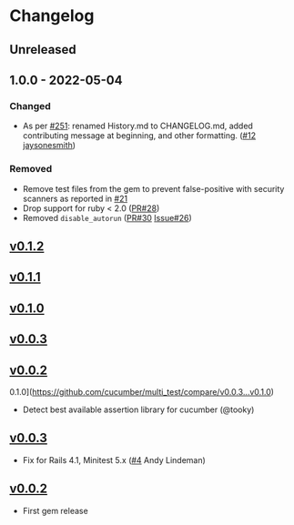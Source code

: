 # Changelog

## Unreleased

## 1.0.0 - 2022-05-04
### Changed
- As per [#251](https://github.com/cucumber/cucumber/issues/251): renamed History.md to CHANGELOG.md, added contributing message at beginning, and other formatting. ([#12](https://github.com/cucumber/multi_test/pull/12) [jaysonesmith](https://github.com/jaysonesmith/))

### Removed
- Remove test files from the gem to prevent false-positive with security scanners
as reported in [#21](https://github.com/cucumber/multi_test/issues/21)
- Drop support for ruby < 2.0
([PR#28](https://github.com/cucumber/multi_test/pull/28))
- Removed `disable_autorun`
([PR#30](https://github.com/cucumber/multi_test/pull/30)
[Issue#26](https://github.com/cucumber/multi_test/issues/26))

## [v0.1.2]

## [v0.1.1]

## [v0.1.0]

## [v0.0.3]

## [v0.0.2]

[v0.1.2]: https://github.com/cucumber/multi_test/compare/v0.1.1...v0.1.2
[v0.1.1]: https://github.com/cucumber/multi_test/compare/v0.1.0...v0.1.1
[v0.1.0]: https://github.com/cucumber/multi_test/compare/v0.0.3...v0.1.0
[v0.0.3]: https://github.com/cucumber/multi_test/compare/v0.0.2...v0.0.3
[v0.0.2]: https://github.com/cucumber/multi_test/compare/bae4b700eb63cfb4e95f7acc35e25683f697905a...v0.0.2
0.1.0](https://github.com/cucumber/multi_test/compare/v0.0.3...v0.1.0)

* Detect best available assertion library for cucumber (@tooky)

## [v0.0.3](https://github.com/cucumber/multi_test/compare/v0.0.2...v0.0.3)

* Fix for Rails 4.1, Minitest 5.x ([#4](https://github.com/cucumber/multi_test/pull/4) Andy Lindeman)

## [v0.0.2](https://github.com/cucumber/multi_test/compare/bae4b700eb63cfb4e95f7acc35e25683f697905a...v0.0.2)

* First gem release
